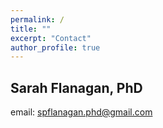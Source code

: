 ```yaml
---
permalink: /
title: ""
excerpt: "Contact"
author_profile: true
---
```


## Sarah Flanagan, PhD

email: spflanagan.phd@gmail.com
